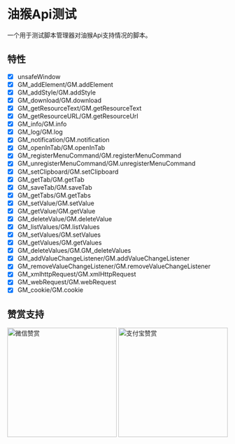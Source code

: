 # 油猴Api测试

一个用于测试脚本管理器对油猴Api支持情况的脚本。

## 特性

- [x] unsafeWindow
- [x] GM_addElement/GM.addElement
- [x] GM_addStyle/GM.addStyle
- [x] GM_download/GM.download
- [x] GM_getResourceText/GM.getResourceText
- [x] GM_getResourceURL/GM.getResourceUrl
- [x] GM_info/GM.info
- [x] GM_log/GM.log
- [x] GM_notification/GM.notification
- [x] GM_openInTab/GM.openInTab
- [x] GM_registerMenuCommand/GM.registerMenuCommand
- [x] GM_unregisterMenuCommand/GM.unregisterMenuCommand
- [x] GM_setClipboard/GM.setClipboard
- [x] GM_getTab/GM.getTab
- [x] GM_saveTab/GM.saveTab
- [x] GM_getTabs/GM.getTabs
- [x] GM_setValue/GM.setValue
- [x] GM_getValue/GM.getValue
- [x] GM_deleteValue/GM.deleteValue
- [x] GM_listValues/GM.listValues
- [x] GM_setValues/GM.setValues
- [x] GM_getValues/GM.getValues
- [x] GM_deleteValues/GM.GM_deleteValues
- [x] GM_addValueChangeListener/GM.addValueChangeListener
- [x] GM_removeValueChangeListener/GM.removeValueChangeListener
- [x] GM_xmlhttpRequest/GM.xmlHttpRequest
- [x] GM_webRequest/GM.webRequest
- [x] GM_cookie/GM.cookie

## 赞赏支持

<img src="https://fastly.jsdelivr.net/gh/WhiteSevs/TamperMonkeyScript/asset/img/wx_zsm.png" alt="微信赞赏" width="250" height="250">
<img src="https://fastly.jsdelivr.net/gh/WhiteSevs/TamperMonkeyScript/asset/img/zfb_skm.png" alt="支付宝赞赏" width="250" height="250">

